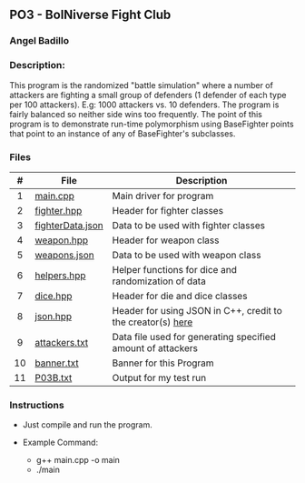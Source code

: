 ## PO3 - BolNiverse Fight Club
### Angel Badillo
### Description:

This program is the randomized "battle simulation" where a number of attackers are fighting a small group of defenders (1 defender of each type per 100 attackers).
E.g: 1000 attackers vs. 10 defenders. The program is fairly balanced so neither side wins too frequently. The point of this program is to demonstrate run-time polymorphism using BaseFighter points that point to an instance of any of BaseFighter's subclasses.

### Files

|   #   | File                                 | Description                                                                                     |
| :---: | ------------------------------------ | ----------------------------------------------------------------------------------------------- |
|   1   | [main.cpp](main.cpp)                 | Main driver for program                                                                         |
|   2   | [fighter.hpp](fighter.hpp)           | Header for fighter classes                                                                      |
|   3   | [fighterData.json](fighterData.json) | Data to be used with fighter classes                                                            |
|   4   | [weapon.hpp](weapon.hpp)             | Header for weapon class                                                                         |
|   5   | [weapons.json](weapons.json)         | Data to be used with  weapon class                                                              |
|   6   | [helpers.hpp](helpers.hpp)           | Helper functions for dice and randomization of data                                             |
|   7   | [dice.hpp](dice.hpp)                 | Header for die and dice classes                                                                 |
|   8   | [json.hpp](json.hpp)                 | Header for using JSON in C++, credit to the creator(s) [here](https://github.com/nlohmann/json) |
|   9   | [attackers.txt](attackers.txt)       | Data file used for generating specified amount of attackers                                     |
|  10   | [banner.txt](banner.txt)             | Banner for this Program                                                                         |
|  11   | [P03B.txt](P03B.txt)                 | Output for my test run                                                                          |



### Instructions

- Just compile and run the program.

- Example Command:
  - g++ main.cpp -o main
  - ./main